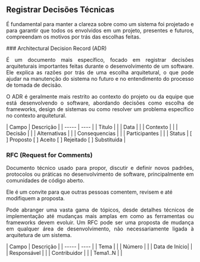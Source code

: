 ## Registrar Decisões Técnicas
<p align="justify">É fundamental para manter a clareza sobre como um sistema foi projetado e para garantir que todos os envolvidos em um projeto, presentes e futuros, compreendam os motivos por trás das escolhas feitas.</p>
### Architectural Decision Record (ADR)
<p align="justify">É um documento mais específico, focado em registrar decisões arquiteturais importantes feitas durante o desenvolvimento de um software. Ele explica as razões por trás de uma escolha arquitetural, o que pode ajudar na manutenção do sistema no futuro e no entendimento do processo de tomada de decisão.</p>

<p align="justify">O ADR é geralmente mais restrito ao contexto do projeto ou da equipe que está desenvolvendo o software, abordando decisões como escolha de frameworks, design de sistemas ou como resolver um problema específico no contexto arquitetural.</p>
<div class="center-table" markdown>
| Campo         | Descrição          |
| -----         | ----               |
| Título        |                    |
| Data          |                    |
| Contexto      |                    |
| Decisão       |                    |
| Alternativas  |                    |
| Consequencias |                    |
| Participantes |                    |
| Status        | [ ] Proposto [ ] Aceito [ ] Rejeitado [ ] Substituida |
</div>

### RFC (Request for Comments)
<p align="justify">Documento técnico usado para propor, discutir e definir novos padrões, protocolos ou práticas no desenvolvimento de software, principalmente em comunidades de código aberto.</p>
Ele é um convite para que outras pessoas comentem, revisem e até modifiquem a proposta.

<p align="justify">Pode abranger uma vasta gama de tópicos, desde detalhes técnicos de implementação até mudanças mais amplas em como as ferramentas ou frameworks devem evoluir. Um RFC pode ser uma proposta de mudança em qualquer área de desenvolvimento, não necessariamente ligada à arquitetura de um sistema.</p>

<div class="center-table" markdown>
| Campo         | Descrição          |
| -----         | ----               |
| Tema          |                    |
| Número        |                    |
| Data de Início|                    |
| Responsável   |                    |
| Contribuidor  |                    |
| Tema1..N      |                    |
</div>

